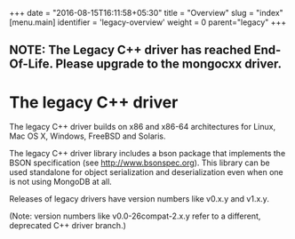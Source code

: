 +++
date = "2016-08-15T16:11:58+05:30"
title = "Overview"
slug = "index"
[menu.main]
  identifier = 'legacy-overview'
  weight = 0
  parent="legacy"
+++

## NOTE: The Legacy C++ driver has reached End-Of-Life. Please upgrade to the mongocxx driver.

# The legacy C++ driver

The legacy C++ driver builds on x86 and x86-64 architectures for Linux, Mac
OS X, Windows, FreeBSD and Solaris.

The legacy C++ driver library includes a bson package that
implements the BSON specification (see http://www.bsonspec.org). This
library can be used standalone for object serialization and deserialization
even when one is not using MongoDB at all.

Releases of legacy drivers have version numbers like v0.x.y and v1.x.y.

(Note: version numbers like v0.0-26compat-2.x.y refer to a different,
deprecated C++ driver branch.)
